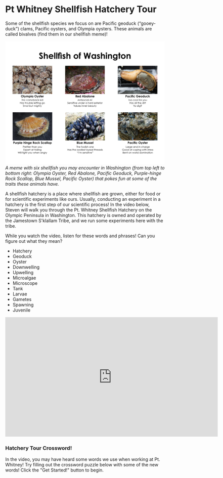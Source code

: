 # Pt Whitney Shellfish Hatchery Tour

Some of the shellfish species we focus on are Pacific geoduck (“gooey-duck”) clams, Pacific oysters, and Olympia oysters. These animals are called bivalves (find them in our shellfish meme)!

![img](https://raw.githubusercontent.com/RobertsLab/Open-House-2021/main/images/shellfishmeme.jpg)          
_A meme with six shellfish you may encounter in Washington (from top left to bottom right: Olympia Oyster, Red Abalone, Pacific Geoduck, Purple-hinge Rock Scallop, Blue Mussel, Pacific Oyster) that pokes fun at some of the traits these animals have._

A shellfish hatchery is a place where shellfish are grown, either for food or for scientific experiments like ours. Usually, conducting an experiment in a hatchery is the first step of our scientific process! In the video below, Steven will walk you through the Pt. Whitney Shellfish Hatchery on the Olympic Peninsula in Washington. This hatchery is owned and operated by the Jamestown S'klallam Tribe, and we run some experiments here with the tribe. 

While you watch the video, listen for these words and phrases! Can you figure out what they mean?

- Hatchery
- Geoduck
- Oyster
- Downwelling
- Upwelling
- Microalgae
- Microscope
- Tank
- Larvae 
- Gametes
- Spawning
- Juvenile

<iframe width="672" height="378" src="https://www.youtube.com/embed/BWtLFbP0Ka8" title="YouTube video player" frameborder="0" cc_load_policy=1&cc_lang_pref=en allow="accelerometer; autoplay; clipboard-write; encrypted-media; gyroscope" allowfullscreen></iframe>


### Hatchery Tour Crossword!
In the video, you may have heard some words we use when working at Pt. Whitney! Try filling out the crossword puzzle below with some of the new words! Click the "Get Started!" button to begin. 


<script type="text/javascript" src="https://CrosswordHobbyist.com/embedjs?puzzle_id=922808"></script>
